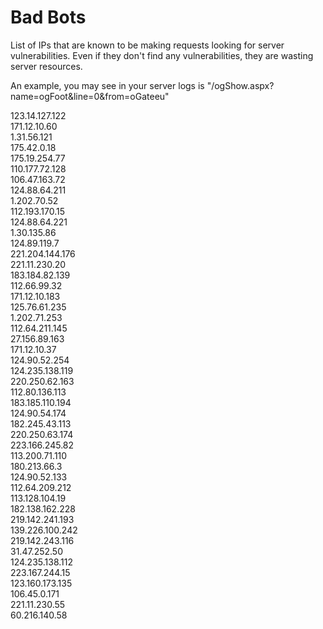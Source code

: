 # Bad Bots
List of IPs that are known to be making requests looking for server vulnerabilities. Even if they don't find any vulnerabilities, they are wasting server resources. 
 
An example, you may see in your server logs is "/ogShow.aspx?name=ogFoot&line=0&from=oGateeu"

123.14.127.122  
171.12.10.60  
1.31.56.121  
175.42.0.18  
175.19.254.77  
110.177.72.128  
106.47.163.72  
124.88.64.211  
1.202.70.52  
112.193.170.15  
124.88.64.221  
1.30.135.86  
124.89.119.7  
221.204.144.176  
221.11.230.20  
183.184.82.139  
112.66.99.32  
171.12.10.183  
125.76.61.235  
1.202.71.253  
112.64.211.145  
27.156.89.163  
171.12.10.37  
124.90.52.254  
124.235.138.119  
220.250.62.163  
112.80.136.113  
183.185.110.194  
124.90.54.174  
182.245.43.113  
220.250.63.174  
223.166.245.82  
113.200.71.110  
180.213.66.3  
124.90.52.133  
112.64.209.212  
113.128.104.19  
182.138.162.228  
219.142.241.193  
139.226.100.242  
219.142.243.116  
31.47.252.50  
124.235.138.112  
223.167.244.15  
123.160.173.135  
106.45.0.171  
221.11.230.55  
60.216.140.58  
